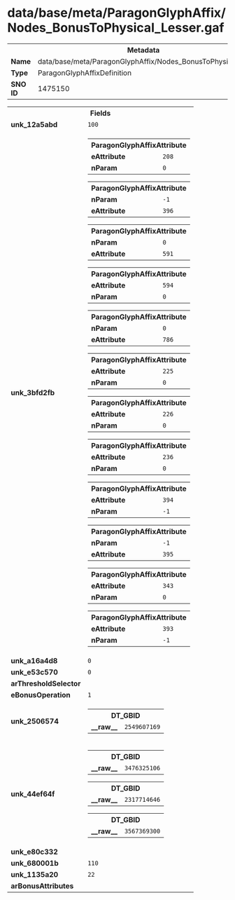 <h1>data/base/meta/ParagonGlyphAffix/Nodes_BonusToPhysical_Lesser.gaf</h1><table><tr><th colspan="100%">Metadata</th></tr><tr><td><b>Name</b></td><td>data/base/meta/ParagonGlyphAffix/Nodes_BonusToPhysical_Lesser.gaf</td></tr><tr><td><b>Type</b></td><td>ParagonGlyphAffixDefinition</td></tr><tr><td><b>SNO ID</b></td><td>1475150</td></tr></table>

<table><tr><th colspan="100%">Fields</th></tr><tr><td><b>unk_12a5abd</b></td><td><code>100</code></td></tr><tr><td><b>unk_3bfd2fb</b></td><td><table><tr><th colspan="100%">ParagonGlyphAffixAttribute</th></tr><tr><td><b>eAttribute</b></td><td><code>208</code></td></tr><tr><td><b>nParam</b></td><td><code>0</code></td></tr></table>


<table><tr><th colspan="100%">ParagonGlyphAffixAttribute</th></tr><tr><td><b>nParam</b></td><td><code>-1</code></td></tr><tr><td><b>eAttribute</b></td><td><code>396</code></td></tr></table>


<table><tr><th colspan="100%">ParagonGlyphAffixAttribute</th></tr><tr><td><b>nParam</b></td><td><code>0</code></td></tr><tr><td><b>eAttribute</b></td><td><code>591</code></td></tr></table>


<table><tr><th colspan="100%">ParagonGlyphAffixAttribute</th></tr><tr><td><b>eAttribute</b></td><td><code>594</code></td></tr><tr><td><b>nParam</b></td><td><code>0</code></td></tr></table>


<table><tr><th colspan="100%">ParagonGlyphAffixAttribute</th></tr><tr><td><b>nParam</b></td><td><code>0</code></td></tr><tr><td><b>eAttribute</b></td><td><code>786</code></td></tr></table>


<table><tr><th colspan="100%">ParagonGlyphAffixAttribute</th></tr><tr><td><b>eAttribute</b></td><td><code>225</code></td></tr><tr><td><b>nParam</b></td><td><code>0</code></td></tr></table>


<table><tr><th colspan="100%">ParagonGlyphAffixAttribute</th></tr><tr><td><b>eAttribute</b></td><td><code>226</code></td></tr><tr><td><b>nParam</b></td><td><code>0</code></td></tr></table>


<table><tr><th colspan="100%">ParagonGlyphAffixAttribute</th></tr><tr><td><b>eAttribute</b></td><td><code>236</code></td></tr><tr><td><b>nParam</b></td><td><code>0</code></td></tr></table>


<table><tr><th colspan="100%">ParagonGlyphAffixAttribute</th></tr><tr><td><b>eAttribute</b></td><td><code>394</code></td></tr><tr><td><b>nParam</b></td><td><code>-1</code></td></tr></table>


<table><tr><th colspan="100%">ParagonGlyphAffixAttribute</th></tr><tr><td><b>nParam</b></td><td><code>-1</code></td></tr><tr><td><b>eAttribute</b></td><td><code>395</code></td></tr></table>


<table><tr><th colspan="100%">ParagonGlyphAffixAttribute</th></tr><tr><td><b>eAttribute</b></td><td><code>343</code></td></tr><tr><td><b>nParam</b></td><td><code>0</code></td></tr></table>


<table><tr><th colspan="100%">ParagonGlyphAffixAttribute</th></tr><tr><td><b>eAttribute</b></td><td><code>393</code></td></tr><tr><td><b>nParam</b></td><td><code>-1</code></td></tr></table>


</td></tr><tr><td><b>unk_a16a4d8</b></td><td><code>0</code></td></tr><tr><td><b>unk_e53c570</b></td><td><code>0</code></td></tr><tr><td><b>arThresholdSelector</b></td><td></td></tr><tr><td><b>eBonusOperation</b></td><td><code>1</code></td></tr><tr><td><b>unk_2506574</b></td><td><table><tr><th colspan="100%">DT_GBID</th></tr><tr><td><b>__raw__</b></td><td><code>2549607169</code></td></tr></table>

</td></tr><tr><td><b>unk_44ef64f</b></td><td><table><tr><th colspan="100%">DT_GBID</th></tr><tr><td><b>__raw__</b></td><td><code>3476325106</code></td></tr></table>


<table><tr><th colspan="100%">DT_GBID</th></tr><tr><td><b>__raw__</b></td><td><code>2317714646</code></td></tr></table>


<table><tr><th colspan="100%">DT_GBID</th></tr><tr><td><b>__raw__</b></td><td><code>3567369300</code></td></tr></table>


</td></tr><tr><td><b>unk_e80c332</b></td><td></td></tr><tr><td><b>unk_680001b</b></td><td><code>110</code></td></tr><tr><td><b>unk_1135a20</b></td><td><code>22</code></td></tr><tr><td><b>arBonusAttributes</b></td><td></td></tr></table>

